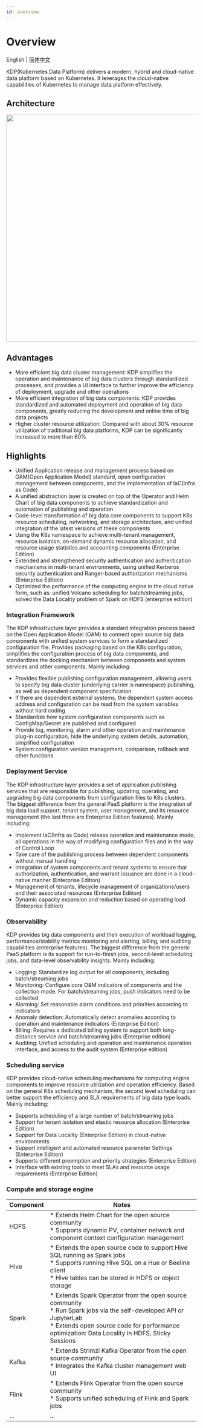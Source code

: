 ```yaml
---
id: overview
---
```


# Overview

English | [简体中文](../../zh/getting-started/overview.md)

KDP(Kubernetes Data Platform) delivers a modern, hybrid and cloud-native data platform based on Kubernetes. It leverages the cloud-native capabilities of Kubernetes to manage data platform effectively.

## Architecture
<p align="left">
<img width="800" height="600" src="https://linktime-public.oss-cn-qingdao.aliyuncs.com/linktime-homepage/kdp/kdp-archi-en.png" />
</p>

## Advantages
* More efficient big data cluster management: KDP simplifies the operation and maintenance of big data clusters through standardized processes, and provides a UI interface to further improve the efficiency of deployment, upgrade and other operations
* More efficient integration of big data components: KDP provides standardized and automated deployment and operation of big data components, greatly reducing the development and online time of big data projects
* Higher cluster resource utilization: Compared with about 30% resource utilization of traditional big data platforms, KDP can be significantly increased to more than 60%

## Highlights
* Unified Application release and management process based on OAM(Open Application Model) standard, open configuration management between components, and the implementation of IaC(Infra as Code)
* A unified abstraction layer is created on top of the Operator and Helm Chart of big data components to achieve standardization and automation of publishing and operation
* Code-level transformation of big data core components to support K8s resource scheduling, networking, and storage architecture, and unified integration of the latest versions of these components
* Using the K8s namespace to achieve multi-tenant management, resource isolation, on-demand dynamic resource allocation, and resource usage statistics and accounting components (Enterprise Edition)
* Extended and strengthened security authentication and authentication mechanisms in multi-tenant environments, using unified Kerberos security authentication and Ranger-based authorization mechanisms (Enterprise Edition)
* Optimized the performance of the computing engine in the cloud native form, such as: unified Volcano scheduling for batch/streaming jobs, solved the Data Locality problem of Spark on HDFS (enterprise edition)

### Integration Framework
The KDP infrastructure layer provides a standard integration process based on the Open Application Model (OAM) to connect open source big data components with unified system services to form a standardized configuration file. Provides packaging based on the K8s configuration, simplifies the configuration process of big data components, and standardizes the docking mechanism between components and system services and other components. Mainly including:
* Provides flexible publishing configuration management, allowing users to specify big data cluster (underlying carrier is namespace) publishing, as well as dependent component specification
* If there are dependent external systems, the dependent system access address and configuration can be read from the system variables without hard coding
* Standardize how system configuration components such as ConfigMap/Secret are published and configured
* Provide log, monitoring, alarm and other operation and maintenance plug-in configuration, hide the underlying system details, automation, simplified configuration
* System configuration version management, comparison, rollback and other functions

### Deployment Service
The KDP infrastructure layer provides a set of application publishing services that are responsible for publishing, updating, operating, and upgrading big data components from configuration files to K8s clusters. The biggest difference from the general PaaS platform is the integration of big data load support, tenant system, user management, and its resource management (the last three are Enterprise Edition features). Mainly including:
* Implement IaC(Infra as Code) release operation and maintenance mode, all operations in the way of modifying configuration files and in the way of Control Loop
* Take care of the publishing process between dependent components without manual handling
* Integration of system components and tenant systems to ensure that authorization, authentication, and warrant issuance are done in a cloud-native manner (Enterprise Edition)
* Management of tenants, lifecycle management of organizations/users and their associated resources (Enterprise Edition)
* Dynamic capacity expansion and reduction based on operating load (Enterprise Edition)

### Observability
KDP provides big data components and their execution of workload logging, performance/stability metrics monitoring and alerting, billing, and auditing capabilities (enterprise features). The biggest difference from the generic PaaS platform is its support for run-to-finish jobs, second-level scheduling jobs, and data-level observability insights. Mainly including:
* Logging: Standardize log output for all components, including batch/streaming jobs
* Monitoring: Configure core O&M indicators of components and the collection mode. For batch/streaming jobs, push indicators need to be collected
* Alarming: Set reasonable alarm conditions and priorities according to indicators
* Anomaly detection: Automatically detect anomalies according to operation and maintenance indicators (Enterprise Edition)
* Billing: Requires a dedicated billing system to support both long-distance service and batch/streaming jobs (Enterprise edition)
* Auditing: Unified scheduling and operation and maintenance operation interface, and access to the audit system (Enterprise edition)

### Scheduling service
KDP provides cloud-native scheduling mechanisms for computing engine components to improve resource utilization and operation efficiency. Based on the general K8s scheduling mechanism, the second level scheduling can better support the efficiency and SLA requirements of big data type loads. Mainly including:
* Supports scheduling of a large number of batch/streaming jobs
* Support for tenant isolation and elastic resource allocation (Enterprise Edition)
* Support for Data Locality (Enterprise Edition) in cloud-native environments
* Support intelligent and automated resource parameter Settings (Enterprise Edition)
* Supports different preemption and priority strategies (Enterprise Edition)
* Interface with existing tools to meet SLAs and resource usage requirements (Enterprise Edition)

### Compute and storage engine
| Component | Notes |
| --- | --- |
| HDFS | * Extends Helm Chart for the open source community <br> * Supports dynamic PV, container network and component context configuration management |
| Hive | * Extends the open source code to support Hive SQL running as Spark jobs <br> * Supports running Hive SQL on a Hue or Beeline client <br> * Hive tables can be stored in HDFS or object storage |
| Spark | * Extends Spark Operator from the open source community <br> * Run Spark jobs via the self-developed API or JupyterLab <br> * Extends open source code for performance optimization: Data Locality in HDFS, Sticky Sessions |
| Kafka | * Extends Strimzi Kafka Operator from the open source community <br> * Integrates the Kafka cluster management web UI |
| Flink | * Extends Flink Operator from the open source community <br> * Supports unified scheduling of Flink and Spark jobs |
| ... | ... |